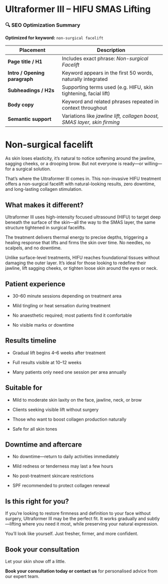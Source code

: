 # Ultraformer III – HIFU SMAS Lifting

### **🔍 SEO Optimization Summary**

**Optimized for keyword:** `non-surgical facelift`

| Placement | Description |
| ----- | ----- |
| **Page title / H1** | Includes exact phrase: *Non-surgical Facelift* |
| **Intro / Opening paragraph** | Keyword appears in the first 50 words, naturally integrated |
| **Subheadings / H2s** | Supporting terms used (e.g. HIFU, skin tightening, facial lift) |
| **Body copy** | Keyword and related phrases repeated in context throughout |
| **Semantic support** | Variations like *jawline lift, collagen boost, SMAS layer, skin firming* |

# Non-surgical facelift

As skin loses elasticity, it’s natural to notice softening around the jawline, sagging cheeks, or a drooping brow. But not everyone is ready—or willing—for a surgical solution.

That’s where the Ultraformer III comes in. This non-invasive HIFU treatment offers a non-surgical facelift with natural-looking results, zero downtime, and long-lasting collagen stimulation.

## What makes it different?

Ultraformer III uses high-intensity focused ultrasound (HIFU) to target deep beneath the surface of the skin—all the way to the SMAS layer, the same structure tightened in surgical facelifts.

The treatment delivers thermal energy to precise depths, triggering a healing response that lifts and firms the skin over time. No needles, no scalpels, and no downtime.

Unlike surface-level treatments, HIFU reaches foundational tissues without damaging the outer layer. It’s ideal for those looking to redefine their jawline, lift sagging cheeks, or tighten loose skin around the eyes or neck.

## Patient experience

* 30–60 minute sessions depending on treatment area

* Mild tingling or heat sensation during treatment

* No anaesthetic required; most patients find it comfortable

* No visible marks or downtime

## Results timeline

* Gradual lift begins 4–6 weeks after treatment

* Full results visible at 10–12 weeks

* Many patients only need one session per area annually

## Suitable for

* Mild to moderate skin laxity on the face, jawline, neck, or brow

* Clients seeking visible lift without surgery

* Those who want to boost collagen production naturally

* Safe for all skin tones

## Downtime and aftercare

* No downtime—return to daily activities immediately

* Mild redness or tenderness may last a few hours

* No post-treatment skincare restrictions

* SPF recommended to protect collagen renewal

## Is this right for you?

If you’re looking to restore firmness and definition to your face without surgery, Ultraformer III may be the perfect fit. It works gradually and subtly—lifting where you need it most, while preserving your natural expression.

You’ll look like yourself. Just fresher, firmer, and more confident.

## Book your consultation

Let your skin show off a little.

**Book your consultation today or contact us** for personalised advice from our expert team.

